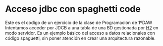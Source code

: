 # Acceso jdbc con spaghetti code

Este es el código de un ejercicio de la clase de Programación de 1ºDAW
Intentamos acceder por JDCB a una tabla de una BD gestionada por [H2](http://www.h2database.com) en modo servidor. Es un ejemplo básico del acceso a
datos relacionales con código spaguetti, sin poner atención en crear una arquitectura razonable.
